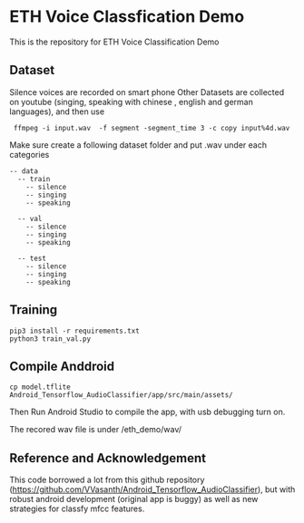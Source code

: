 # ETH Voice Classfication Demo 
This is the repository for ETH Voice Classification Demo 

## Dataset 
Silence voices are recorded on smart phone
Other Datasets are collected on youtube (singing, speaking with chinese , english and german languages), and then use
```
 ffmpeg -i input.wav  -f segment -segment_time 3 -c copy input%4d.wav
```

Make sure create a following dataset folder and put .wav under each categories
```
-- data
  -- train 
    -- silence 
    -- singing 
    -- speaking 

  -- val 
    -- silence 
    -- singing 
    -- speaking 

  -- test 
    -- silence 
    -- singing 
    -- speaking 
```
## Training 

```
pip3 install -r requirements.txt 
python3 train_val.py 

```

## Compile Anddroid

```
cp model.tflite Android_Tensorflow_AudioClassifier/app/src/main/assets/
```

Then Run Android Studio to compile the app, with usb debugging turn on. 

The recored wav file is under /eth_demo/wav/ 

## Reference and Acknowledgement
This code borrowed a lot from this github repository (https://github.com/VVasanth/Android_Tensorflow_AudioClassifier), but with robust android development (original app is buggy) as well as new strategies for classfy mfcc features. 
